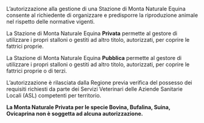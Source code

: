L’autorizzazione alla gestione di una Stazione di Monta Naturale Equina consente al richiedente di organizzare e predisporre la riproduzione animale nel rispetto delle normative vigenti.

La Stazione di Monta Naturale Equina **Privata** permette al gestore di utilizzare i propri stalloni o gestiti ad altro titolo, autorizzati, per coprire le fattrici proprie.


La Stazione di Monta Naturale Equina **Pubblica** permette al gestore di utilizzare i propri stalloni o gestiti ad altro titolo, autorizzati, per coprire le fattrici proprie o di terzi.

L’autorizzazione è rilasciata dalla Regione previa verifica del possesso dei requisiti richiesti da parte dei Servizi Veterinari delle Aziende Sanitarie Locali (ASL) competenti per territorio.

**La Monta Naturale Privata per le specie Bovina, Bufalina, Suina, Ovicaprina non è soggetta ad alcuna autorizzazione.**
